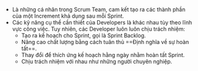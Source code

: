 - Là những cá nhân trong Scrum Team, cam kết tạo ra các thành phần của một Increment khả dụng sau mỗi Sprint.
- Các kỹ năng cụ thể cần thiết của Developers là khác nhau tùy theo lĩnh vực công việc. Tuy nhiên, các Developer luôn luôn chịu trách nhiệm:
	- Tạo ra kế hoạch cho Sprint, gọi là Sprint Backlog.
	- Nâng cao chất lượng bằng cách tuân thủ ==Định nghĩa về sự hoàn tất==.
	- Thay đổi để thích ứng kế hoạch hằng ngày nhằm hoàn tất Sprint.
	- Chịu trách nhiệm với nhau như những người chuyên nghiệp.